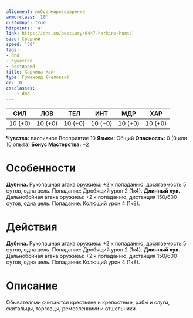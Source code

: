 ```yaml
---
alignment: любое мировоззрение
armorclass: '10'
customnpc: true
hitpoints: '4'
link: https://dnd.su/bestiary/6447-harkina-hunt/
size: Средний
speed: '30'
tags:
- dnd
- существо
- бестиарий
title: Харкина Хант
type: Гуманоид (человек)
cr: '0'
cssclasses:
    - dnd
---
```



| СИЛ | ЛОВ | ТЕЛ | ИНТ | МДР | ХАР |
|---|---|---|---|---|---|
| 10 (+0) | 10 (+0) | 10 (+0) | 10 (+0) | 10 (+0) | 10 (+0) |
**Чувства:** пассивное Восприятие 10
**Языки:** Общий
**Опасность:** 0 (0 или 10 опыта)
**Бонус Мастерства:** +2


# Особенности
**Дубина.** Рукопашная атака оружием: +2 к попаданию, досягаемость 5 футов, одна цель. Попадание: Дробящий урон 2 (1к4).
**Длинный лук.** Дальнобойная атака оружием: +2 к попаданию, дистанция 150/600 футов, одна цель. Попадание: Колющий урон 4 (1к8).


# Действия
**Дубина.** Рукопашная атака оружием: +2 к попаданию, досягаемость 5 футов, одна цель. Попадание: Дробящий урон 2 (1к4).
**Длинный лук.** Дальнобойная атака оружием: +2 к попаданию, дистанция 150/600 футов, одна цель. Попадание: Колющий урон 4 (1к8).


# Описание
Обывателями считаются крестьяне и крепостные, рабы и слуги, скитальцы, торговцы, ремесленники и отшельники.